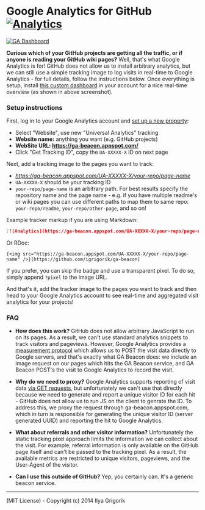 # Google Analytics for GitHub [![Analytics](https://ga-beacon.appspot.com/UA-71196-10/ga-beacon/readme?pixel)](https://github.com/igrigorik/ga-beacon)

[![GA Dashboard](https://lh5.googleusercontent.com/-Zu9r9m7Uv0c/UsSQlJ5OoeI/AAAAAAAAHwo/fvH_lrVUV0w/w1007-h467-no/skitch.png)](https://lh5.googleusercontent.com/-Zu9r9m7Uv0c/UsSQlJ5OoeI/AAAAAAAAHwo/fvH_lrVUV0w/w1007-h467-no/skitch.png)

**Curious which of your GitHub projects are getting all the traffic, or if anyone is reading your GitHub wiki pages?** Well, that's what Google Analytics is for! GitHub does not allow us to install arbitrary analytics, but we can still use a simple tracking image to log visits in real-time to Google Analytics - for full details, follow the instructions below. Once everything is setup, install [this custom dashboard](https://www.google.com/analytics/web/template?uid=MQS4cmZdSh2OWUVqRntqXQ) in your account for a nice real-time overview (as shown in above screenshot).


### Setup instructions

First, log in to your Google Analytics account and [set up a new property](https://support.google.com/analytics/answer/1042508?hl=en):

* Select "Website", use new "Universal Analytics" tracking
* **Website name:** anything you want (e.g. GitHub projects)
* **WebSite URL: https://ga-beacon.appspot.com/**
* Click "Get Tracking ID", copy the `UA-XXXXX-X` ID on next page

Next, add a tracking image to the pages you want to track:

* _https://ga-beacon.appspot.com/UA-XXXXX-X/your-repo/page-name_
* `UA-XXXXX-X` should be your tracking ID
* `your-repo/page-name` is an arbitrary path. For best results specify the repository name and the page name - e.g. if you have multiple readme's or wiki pages you can use different paths to map them to same repo: `your-repo/readme`, `your-repo/other-page`, and so on!

Example tracker markup if you are using Markdown:

```markdown
[![Analytics](https://ga-beacon.appspot.com/UA-XXXXX-X/your-repo/page-name)](https://github.com/igrigorik/ga-beacon)
```

Or RDoc:

```rdoc
{<img src="https://ga-beacon.appspot.com/UA-XXXXX-X/your-repo/page-name" />}[https://github.com/igrigorik/ga-beacon]
```

If you prefer, you can skip the badge and use a transparent pixel. To do so, simply append `?pixel` to the image URL.

And that's it, add the tracker image to the pages you want to track and then head to your Google Analytics account to see real-time and aggregated visit analytics for your projects!


### FAQ

- **How does this work?** GitHub does not allow arbitrary JavaScript to run on its pages. As a result, we can't use standard analytics snippets to track visitors and pageviews. However, Google Analytics provides a [measurement protocol](https://developers.google.com/analytics/devguides/collection/protocol/v1/devguide) which allows us to POST the visit data directly to Google servers, and that's exactly what GA Beacon does: we include an image request on our pages which hits the GA Beacon service, and GA Beacon POST's the visit to Google Analytics to record the visit.

- **Why do we need to proxy?** Google Analytics supports reporting of visit data [via GET requests](https://developers.google.com/analytics/devguides/collection/protocol/v1/reference#transport), but unfortunately we can't use that directly because we need to generate and report a unique visitor ID for each hit - GitHub does not allow us to run JS on the client to genrate the ID. To address this, we proxy the request through ga-beacon.appspot.com, which in turn is responsible for generating the unique visitor ID (server generated UUID) and reporting the hit to Google Analytics.

- **What about referrals and other visitor information?** Unfortunately the static tracking pixel approach limits the information we can collect about the visit. For example, referral information is only available on the GitHub page itself and can't be passed to the tracking pixel. As a result, the available metrics are restricted to unique visitors, pageviews, and the User-Agent of the visitor.

- **Can I use this outside of GitHub?** Yep, you certainly can. It's a generic beacon service.

----

(MIT License) - Copyright (c) 2014 Ilya Grigorik
